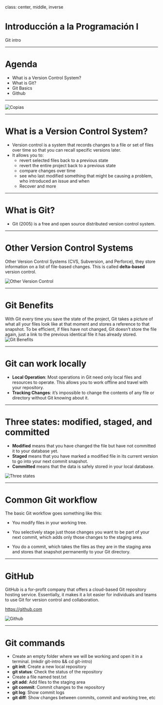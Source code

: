 class: center, middle, inverse

# Introducción a la Programación I
Git intro

---

# Agenda

- What is a Version Control System?
- What is Git?
- Git Basics
- Github

---

![Copias]({{site.baseurl}}/presentation/git-intro/copias.png)

---

# What is a Version Control System?

- Version control is a system that records changes to a file or set of files over time so that you can recall specific versions later.
- It allows you to:
  - revert selected files back to a previous state
  - revert the entire project back to a previous state
  - compare changes over time
  - see who last modified something that might be causing a problem, who introduced an issue and when
  - Recover and more

---

# What is Git?

- Git (2005) is a free and open source distributed version control system.

---

# Other Version Control Systems

Other Version Control Systems (CVS, Subversion, and Perforce), they store information on a list of file-based changes. This is called **delta-based** version control.

![Other Version Control]({{site.baseurl}}/presentation/git-intro/other-version-control.png)

---

# Git Benefits

With Git every time you save the state of the project, Git takes a picture of what all your files look like at that moment and stores a reference to that snapshot.
To be efficient, if files have not changed, Git doesn’t store the file again, just a link to the previous identical file it has already stored.
![Git Benefits]({{site.baseurl}}/presentation/git-intro/git-benefits.png)

---

# Git can work locally

- **Local Operation**: Most operations in Git need only local files and resources to operate. This allows you to work offline and travel with your repository.
- **Tracking Changes**: it’s impossible to change the contents of any file or directory without Git knowing about it.

---

# Three states: modified, staged, and committed

- **Modified** means that you have changed the file but have not committed it to your database yet.
- **Staged** means that you have marked a modified file in its current version to go into your next commit snapshot.
- **Committed** means that the data is safely stored in your local database.

![Three states]({{site.baseurl}}/presentation/git-intro/three-states.png)

---

# Common Git workflow

The basic Git workflow goes something like this:

- You modify files in your working tree.

- You selectively stage just those changes you want to be part of your next commit, which adds only those changes to the staging area.

- You do a commit, which takes the files as they are in the staging area and stores that snapshot permanently to your Git directory.

---

# GitHub

GitHub is a for-profit company that offers a cloud-based Git repository hosting service. Essentially, it makes it a lot easier for individuals and teams to use Git for version control and collaboration.

https://github.com

![Github]({{site.baseurl}}/presentation/git-intro/github.png)


---

# Git commands

- Create an empty folder where we will be working and open it in a terminal. (mkdir git-intro && cd git-intro)
- **git init**: Create a new local repository
- **git status**: Check the status of the repository
- Create a file named test.txt
- **git add**: Add files to the staging area
- **git commit**: Commit changes to the repository
- **git log**: Show commit logs
- **git diff**: Show changes between commits, commit and working tree, etc
